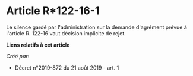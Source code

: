 # Article R*122-16-1

Le silence gardé par l'administration sur la demande d'agrément prévue à l'article R. 122-16 vaut décision implicite de
rejet.

**Liens relatifs à cet article**

_Créé par_:

  - Décret n°2019-872 du 21 août 2019 - art. 1
